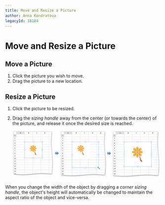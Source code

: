 ```yaml
---
title: Move and Resize a Picture
author: Anna Kondratova
legacyId: 18184
---
```

# Move and Resize a Picture
## Move a Picture
1. Click the picture you wish to move.
2. Drag the picture to a new location.

## Resize a Picture
1. Click the picture to be resized.
2. Drag the _sizing handle_ away from the center (or towards the center) of the picture, and release it once the desired size is reached.
	
	![EUD_ASPxSpreadsheet_Insert_MoveResizeImage](../../../images/img26138.png)

When you change the width of the object by dragging a _corner sizing handle_, the object's height will automatically be changed to maintain the aspect ratio of the object and vice-versa.